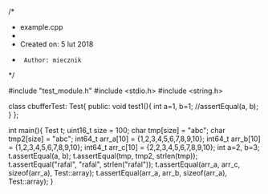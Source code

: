 /*
 * example.cpp
 *
 *  Created on: 5 lut 2018
 *      Author: miecznik
 */


#include "test_module.h"
#include <stdio.h>
#include <string.h>

class cbufferTest: Test{
public:
	void test1(){
		int a=1, b=1;
		//assertEqual<int>(a, b);
	}
};

int main(){
	Test t;
	uint16_t size = 100;
	char tmp[size] = "abc";
	char tmp2[size] = "abc";
	int64_t arr_a[10] = {1,2,3,4,5,6,7,8,9,10};
	int64_t arr_b[10] = {1,2,3,4,5,6,7,8,9,10};
	int64_t arr_c[10] = {2,2,3,4,5,6,7,8,9,10};
	int a=2, b=3;
	t.assertEqual(a, b);
	t.assertEqual(tmp, tmp2, strlen(tmp));
	t.assertEqual("rafal", "rafal", strlen("rafal"));
	t.assertEqual(arr_a, arr_c, sizeof(arr_a), Test::array);
	t.assertEqual(arr_a, arr_b, sizeof(arr_a), Test::array);
}
